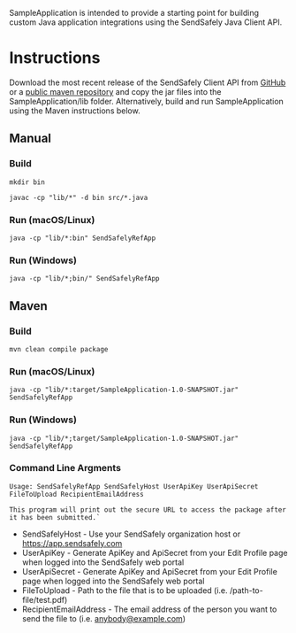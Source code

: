 SampleApplication is intended to provide a starting point for building custom Java application integrations using the SendSafely Java Client API. 

# Instructions
Download the most recent release of the SendSafely Client API from [GitHub](https://github.com/SendSafely/Java-Client-API/releases) or a [public maven repository](https://mvnrepository.com/artifact/com.sendsafely/sendsafely-java-api) and copy the jar files into the SampleApplication/lib folder. Alternatively, build and run SampleApplication using the Maven instructions below.

## Manual
### Build

`mkdir bin`

`javac -cp "lib/*" -d bin src/*.java`

### Run (macOS/Linux)

```
java -cp "lib/*:bin" SendSafelyRefApp
```

### Run (Windows)

```
java -cp "lib/*;bin/" SendSafelyRefApp
```
## Maven
### Build
```mvn clean compile package```

### Run (macOS/Linux)
```java -cp "lib/*:target/SampleApplication-1.0-SNAPSHOT.jar" SendSafelyRefApp```

### Run (Windows)
```java -cp "lib/*;target/SampleApplication-1.0-SNAPSHOT.jar" SendSafelyRefApp```

### Command Line Argments
 
 ```
 Usage: SendSafelyRefApp SendSafelyHost UserApiKey UserApiSecret FileToUpload RecipientEmailAddress
 
 This program will print out the secure URL to access the package after it has been submitted.`
 ```
 
- SendSafelyHost - Use your SendSafely organization host or https://app.sendsafely.com
- UserApiKey - Generate ApiKey and ApiSecret from your Edit Profile page when logged into the SendSafely web portal 
- UserApiSecret - Generate ApiKey and ApiSecret from your Edit Profile page when logged into the SendSafely web portal
- FileToUpload - Path to the file that is to be uploaded (i.e. /path-to-file/test.pdf)
- RecipientEmailAddress - The email address of the person you want to send the file to (i.e. anybody@example.com)
